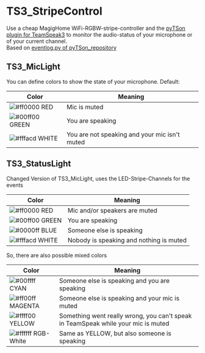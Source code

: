 # TS3_StripeControl
Use a cheap MagigHome WiFi-RGBW-stripe-controller and the [pyTSon plugin for TeamSpeak3](https://www.myteamspeak.com/addons/86d2c267-1b43-4a4b-8cfb-06c2d8208bdc) to monitor the audio-status of your microphone or of your current channel. <br />
Based on [eventlog.py of pyTSon_repository](https://github.com/pathmann/pyTSon_repository/blob/master/eventlog.py)

## TS3_MicLight
You can define colors to show the state of your microphone. Default:

Color | Meaning
 --- | ---
![#ff0000](https://placehold.it/15/ff0000/000000?text=+) RED    | Mic is muted
![#00ff00](https://placehold.it/15/00ff00/000000?text=+) GREEN  | You are speaking
![#fffacd](https://placehold.it/15/fffacd/000000?text=+) WHITE  | You are not speaking and your mic isn't muted


## TS3_StatusLight
Changed Version of TS3_MicLight, uses the LED-Stripe-Channels for the events

Color | Meaning
 --- | ---
![#ff0000](https://placehold.it/15/ff0000/000000?text=+) RED    | Mic and/or speakers are muted
![#00ff00](https://placehold.it/15/00ff00/000000?text=+) GREEN  | You are speaking
![#0000ff](https://placehold.it/15/0000ff/000000?text=+) BLUE   | Someone else is speaking
![#fffacd](https://placehold.it/15/fffacd/000000?text=+) WHITE  | Nobody is speaking and nothing is muted

So, there are also possible mixed colors

Color | Meaning
 --- | ---
![#00ffff](https://placehold.it/15/00ffff/000000?text=+) CYAN    | Someone else is speaking and you are speaking
![#ff00ff](https://placehold.it/15/ff00ff/000000?text=+) MAGENTA | Someone else is speaking and your mic is muted
![#ffff00](https://placehold.it/15/ffff00/000000?text=+) YELLOW  | Something went really wrong, you can't speak in TeamSpeak while your mic is muted
![#ffffff](https://placehold.it/15/ffffff/000000?text=+) RGB-White | Same as YELLOW, but also someone is speaking
